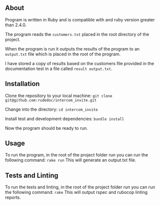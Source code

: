 ## About
Program is written in Ruby and is compatible with and ruby version greater than 2.4.0.

The program reads the `customers.txt` placed in the root directory of the project.

When the program is run it outputs the results of the program to an `output.txt` file which is placed in the root of the program.

I have stored a copy of results based on the customers file provided in the documentation test in a file called `result output.txt`.

## Installation
Clone the repository to your local machine:
`git clone git@github.com:rudedoc/intercom_invite.git`

Change into the directory:
`cd intercom_invite`

Install test and development dependencies:
`bundle install`

Now the program should be ready to run.
## Usage
To run the program, in the root of the project folder run you can run the following command:
`rake run`
This will generate an output.txt file.

## Tests and Linting
To run the tests and linting, in the root of the project folder run you can run the following command:
`rake`
This will output rspec and rubocop linting reports.

